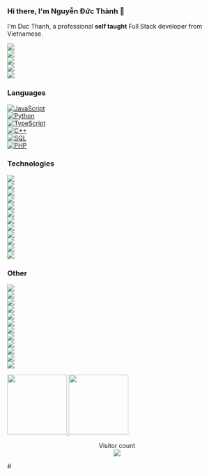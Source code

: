 ### Hi there, I'm Nguyễn Đức Thành 👋  

I'm Duc Thanh, a professional **self taught** Full Stack developer from Vietnamese.

[![](https://img.shields.io/badge/-🌈%20Website-FFF)](https://fstack.io.vn/)  
[![](https://img.shields.io/badge/-Discord-FFF?&logo=Discord)](https://discord.com/channels/ducthanhdev)  
[![](https://img.shields.io/badge/-Telegram-FFF?&logo=Telegram)](https://t.me/@ducthanhdev)  
[![](https://img.shields.io/badge/-Hashnode-FFF?&logo=hashnode&logoColor=2962FF)](https://hashnode.com/@ducthanhdev)  
[![](https://img.shields.io/badge/-Reddit-FFF?&logo=reddit)](https://www.reddit.com/user/Specialist-Force-543/)

### Languages  

[![JavaScript](https://img.shields.io/badge/-JavaScript-000?&logo=JavaScript)](https://fstack.io.vn/)  
[![Python](https://img.shields.io/badge/-Python-000?&logo=Python)](https://fstack.io.vn/)  
[![TypeScript](https://img.shields.io/badge/-TypeScript-000?&logo=typescript)](https://fstack.io.vn/)  
[![C++](https://img.shields.io/badge/C++-000?&logo=cplusplus&logoColor=0057b8)](https://fstack.io.vn/)  
[![SQL](https://img.shields.io/badge/-SQL-000?&logo=MySQL)](https://fstack.io.vn/)  
[![PHP](https://img.shields.io/badge/-PHP-000?&logo=PHP&logoColor=007396)](https://fstack.io.vn/)

### Technologies  

[![](https://img.shields.io/badge/-jQuery-000?&logo=jQuery&logoColor=0769AD)](https://fstack.io.vn/)  
[![](https://img.shields.io/badge/-Node.js-000?&logo=node.js)](https://fstack.io.vn/)  
[![](https://img.shields.io/badge/-Express-000?&logo=express)](https://fstack.io.vn/)  
[![](https://img.shields.io/badge/-Vue-000?&logo=Vue.js)](https://fstack.io.vn/)  
[![](https://img.shields.io/badge/-React-000?&logo=React)](https://fstack.io.vn/)  
[![](https://img.shields.io/badge/-Angular-000?&logo=Angular&logoColor=DD0031)](https://fstack.io.vn/)  
[![](https://img.shields.io/badge/-SQLite-000?&logo=Sqlite)](https://fstack.io.vn/)  
[![](https://img.shields.io/badge/-Sequelize-000?&logo=Sequelize)](https://fstack.io.vn/)  
[![](https://img.shields.io/badge/-Nuxt.js-000?&logo=Nuxt.js)](https://fstack.io.vn/)  
[![](https://img.shields.io/badge/-Next.js-000?&logo=Next.js)](https://fstack.io.vn/)  
[![](https://img.shields.io/badge/-Flask-000?&logo=Flask)](https://fstack.io.vn/)  
[![](https://img.shields.io/badge/-Django-000?&logo=Django&logoColor=092E20)](https://fstack.io.vn/)

### Other  

[![](https://img.shields.io/badge/-HTML-000?&logo=html5)](https://fstack.io.vn/)  
[![](https://img.shields.io/badge/-CSS-000?&logo=css3&logoColor=1572B6)](https://fstack.io.vn/)  
[![](https://img.shields.io/badge/-Bootstrap-000?&logo=Bootstrap)](https://fstack.io.vn/)  
[![](https://img.shields.io/badge/-Tailwind-000?&logo=tailwind-css)](https://fstack.io.vn/)  
[![](https://img.shields.io/badge/-Sass-000?&logo=sass&logoColor=CC6699)](https://fstack.io.vn/)  
[![](https://img.shields.io/badge/-Git-000?&logo=Git)](https://fstack.io.vn/)  
[![](https://img.shields.io/badge/-Docker-000?&logo=Docker)](https://fstack.io.vn/)  
[![](https://img.shields.io/badge/-Heroku-000?&logo=heroku&logoColor=430098)](https://fstack.io.vn/)  
[![](https://img.shields.io/badge/-Netlify-000?&logo=Netlify)](https://fstack.io.vn/)  
[![](https://img.shields.io/badge/-Vercel-000?&logo=Vercel)](https://fstack.io.vn/)  
[![](https://img.shields.io/badge/-AWS-000?&logo=Amazon-AWS&logoColor=F90)](https://fstack.io.vn/)  
[![](https://img.shields.io/badge/Azure-000?&logo=microsoft-azure&logoColor=008AD7)](https://fstack.io.vn/)


<a href="https://fstack.io.vn/">
  <img height="137px" src="https://github-readme-stats.vercel.app/api?username=ducthanhdev&hide_title=true&hide_border=true&show_icons=true&include_all_commits=true&count_private=true&line_height=21&text_color=000&icon_color=000&bg_color=0,ea6161,ffc64d,fffc4d,52fa5a&theme=graywhite" />
</a>
<a href="https://fstack.io.vn/">
  <img height="137px" src="https://github-readme-stats.vercel.app/api/top-langs/?username=ducthanhdev&hide=html&hide_title=true&hide_border=true&layout=compact&langs_count=6&text_color=000&icon_color=fff&bg_color=0,52fa5a,4dfcff,c64dff&theme=graywhite" />
</a>

<p align="center"> 
  Visitor count<br>
  <a href="https://fstack.io.vn/">
    <img src="https://profile-counter.glitch.me/ducthanhdev/count.svg" />
  </a>
</p>
#
